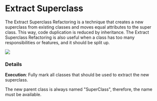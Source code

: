 # Extract Superclass
The Extract Superclass Refactoring is a technique that creates a new superclass from existing classes and moves equal attributes to the super class.
This way, code duplication is reduced by inheritance. 
The Extract Superclass Refactoring is also useful when a class has too many responsibilities or features, and it should be split up.

![](../../assets/images/extract_superclass_action.png)


### Details
**Execution**: Fully mark all classes that should be used to extract the new superclass.

The new parent class is always named "SuperClass", therefore, the name must be available.